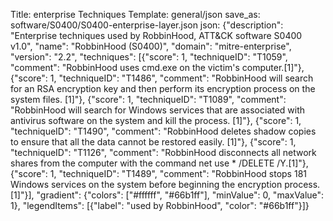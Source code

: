 Title: enterprise Techniques
Template: general/json
save_as: software/S0400/S0400-enterprise-layer.json
json: {"description": "Enterprise techniques used by RobbinHood, ATT&CK software S0400 v1.0", "name": "RobbinHood (S0400)", "domain": "mitre-enterprise", "version": "2.2", "techniques": [{"score": 1, "techniqueID": "T1059", "comment": "RobbinHood uses cmd.exe on the victim's computer.[1]"}, {"score": 1, "techniqueID": "T1486", "comment": "RobbinHood will search for an RSA encryption key and then perform its encryption process on the system files. [1]"}, {"score": 1, "techniqueID": "T1089", "comment": "RobbinHood will search for Windows services that are associated with antivirus software on the system and kill the process. [1]"}, {"score": 1, "techniqueID": "T1490", "comment": "RobbinHood deletes shadow copies to ensure that all the data cannot be restored easily. [1]"}, {"score": 1, "techniqueID": "T1126", "comment": "RobbinHood disconnects all network shares from the computer with the command net use * /DELETE /Y.[1]"}, {"score": 1, "techniqueID": "T1489", "comment": "RobbinHood stops 181 Windows services on the system before beginning the encryption process. [1]"}], "gradient": {"colors": ["#ffffff", "#66b1ff"], "minValue": 0, "maxValue": 1}, "legendItems": [{"label": "used by RobbinHood", "color": "#66b1ff"}]}